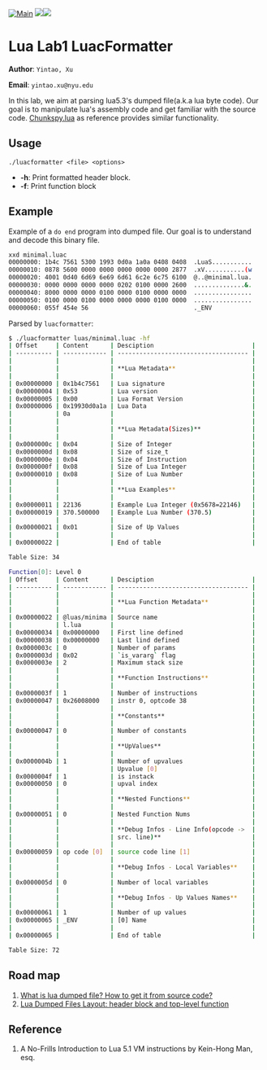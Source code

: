 [![Main](https://github.com/liubai01/Lua-Lab1-luacFormatter/actions/workflows/c-cpp.yml/badge.svg?branch=main)](https://github.com/liubai01/Lua-Lab1-luacFormatter/actions/workflows/c-cpp.yml) ![](https://img.shields.io/github/v/release/liubai01/Lua-Lab1-luacFormatter)![](https://img.shields.io/github/last-commit/liubai01/Lua-Lab1-luacFormatter)

# Lua Lab1 LuacFormatter

**Author**: `Yintao, Xu`

**Email**: `yintao.xu@nyu.edu`

In this lab, we aim at parsing lua5.3's dumped file(a.k.a lua byte code). Our goal is to manipulate lua's assembly code and get familiar with the source code. [Chunkspy.lua](https://github.com/efrederickson/LuaAssemblyTools) as reference provides similar functionality.

## Usage

`./luacformatter <file> <options>`

- **-h**: Print formatted header block.
- **-f**: Print function block

## Example

Example of a `do end` program into dumped file. Our goal is to understand and decode this binary file.

```bash
xxd minimal.luac
00000000: 1b4c 7561 5300 1993 0d0a 1a0a 0408 0408  .LuaS...........
00000010: 0878 5600 0000 0000 0000 0000 0000 2877  .xV...........(w
00000020: 4001 0d40 6d69 6e69 6d61 6c2e 6c75 6100  @..@minimal.lua.
00000030: 0000 0000 0000 0000 0202 0100 0000 2600  ..............&.
00000040: 8000 0000 0000 0100 0000 0100 0000 0000  ................
00000050: 0100 0000 0100 0000 0000 0000 0100 0000  ................
00000060: 055f 454e 56                             ._ENV
```

Parsed by `luacformatter`:

```bash
$ ./luacformatter luas/minimal.luac -hf
| Offset     | Content      | Desciption                           |
| ---------- | ------------ | ------------------------------------ |
|            |              |                                      | 
|            |              | **Lua Metadata**                     | 
|            |              |                                      | 
| 0x00000000 | 0x1b4c7561   | Lua signature                        | 
| 0x00000004 | 0x53         | Lua version                          | 
| 0x00000005 | 0x00         | Lua Format Version                   | 
| 0x00000006 | 0x19930d0a1a | Lua Data                             | 
|            | 0a           |                                      | 
|            |              |                                      | 
|            |              | **Lua Metadata(Sizes)**              | 
|            |              |                                      | 
| 0x0000000c | 0x04         | Size of Integer                      | 
| 0x0000000d | 0x08         | Size of size_t                       | 
| 0x0000000e | 0x04         | Size of Instruction                  | 
| 0x0000000f | 0x08         | Size of Lua Integer                  | 
| 0x00000010 | 0x08         | Size of Lua Number                   | 
|            |              |                                      | 
|            |              | **Lua Examples**                     | 
|            |              |                                      | 
| 0x00000011 | 22136        | Example Lua Integer (0x5678=22146)   | 
| 0x00000019 | 370.500000   | Example Lua Number (370.5)           | 
|            |              |                                      | 
| 0x00000021 | 0x01         | Size of Up Values                    | 
|            |              |                                      | 
| 0x00000022 |              | End of table                         | 

Table Size: 34

Function[0]: Level 0
| Offset     | Content      | Desciption                           |
| ---------- | ------------ | ------------------------------------ |
|            |              |                                      | 
|            |              | **Lua Function Metadata**            | 
|            |              |                                      | 
| 0x00000022 | @luas/minima | Source name                          | 
|            | l.lua        |                                      | 
| 0x00000034 | 0x00000000   | First line defined                   | 
| 0x00000038 | 0x00000000   | Last lind defined                    | 
| 0x0000003c | 0            | Number of params                     | 
| 0x0000003d | 0x02         | `is_vararg` flag                     | 
| 0x0000003e | 2            | Maximum stack size                   | 
|            |              |                                      | 
|            |              | **Function Instructions**            | 
|            |              |                                      | 
| 0x0000003f | 1            | Number of instructions               | 
| 0x00000047 | 0x26008000   | instr 0, optcode 38                  | 
|            |              |                                      | 
|            |              | **Constants**                        | 
|            |              |                                      | 
| 0x00000047 | 0            | Number of constants                  | 
|            |              |                                      | 
|            |              | **UpValues**                         | 
|            |              |                                      | 
| 0x0000004b | 1            | Number of upvalues                   | 
|            |              | Upvalue [0]                          | 
| 0x0000004f | 1            | is instack                           | 
| 0x00000050 | 0            | upval index                          | 
|            |              |                                      | 
|            |              | **Nested Functions**                 | 
|            |              |                                      | 
| 0x00000051 | 0            | Nested Function Nums                 | 
|            |              |                                      | 
|            |              | **Debug Infos - Line Info(opcode ->  | 
|            |              | src. line)**                         | 
|            |              |                                      | 
| 0x00000059 | op code [0]  | source code line [1]                 | 
|            |              |                                      | 
|            |              | **Debug Infos - Local Variables**    | 
|            |              |                                      | 
| 0x0000005d | 0            | Number of local variables            | 
|            |              |                                      | 
|            |              | **Debug Infos - Up Values Names**    | 
|            |              |                                      | 
| 0x00000061 | 1            | Number of up values                  | 
| 0x00000065 | _ENV         | [0] Name                             | 
|            |              |                                      | 
| 0x00000065 |              | End of table                         | 

Table Size: 72
```

## Road map

1. [What is lua dumped file? How to get it from source code?](docs/luadump.md)
2. [Lua Dumped Files Layout: header block and top-level function](docs/lualayout.md)

## Reference
1. A No-Frills Introduction to Lua 5.1 VM instructions by Kein-Hong Man, esq.